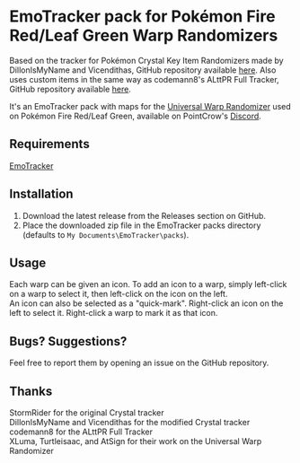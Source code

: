 # EmoTracker pack for Pokémon Fire Red/Leaf Green Warp Randomizers

Based on the tracker for Pokémon Crystal Key Item Randomizers made by DillonIsMyName and Vicendithas, GitHub repository available [here](https://github.com/vicendithas/pokemon-crystal-randomizer-tracker).
Also uses custom items in the same way as codemann8's ALttPR Full Tracker, GitHub repository available [here](https://github.com/codemann8/alttpr_codetracker_codemann8).

It's an EmoTracker pack with maps for the [Universal Warp Randomizer](https://www.reddit.com/r/pokemon/comments/qel5h4/i_created_a_mod_that_randomizes_the_entire_map_of/) used on Pokémon Fire Red/Leaf Green, available on PointCrow's [Discord](https://discord.gg/pointcrow).

## Requirements

[EmoTracker](https://emotracker.net/)

## Installation

1. Download the latest release from the Releases section on GitHub.
2. Place the downloaded zip file in the EmoTracker packs directory (defaults to ``My Documents\EmoTracker\packs``).

## Usage

Each warp can be given an icon. To add an icon to a warp, simply left-click on a warp to select it, then left-click on the icon on the left.\
An icon can also be selected as a "quick-mark". Right-click an icon on the left to select it. Right-click a warp to mark it as that icon.

## Bugs? Suggestions?

Feel free to report them by opening an issue on the GitHub repository.

## Thanks

StormRider for the original Crystal tracker\
DillonIsMyName and Vicendithas for the modified Crystal tracker\
codemann8 for the ALttPR Full Tracker\
XLuma, Turtleisaac, and AtSign for their work on the Universal Warp Randomizer